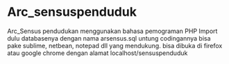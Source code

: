 # Arc_sensuspenduduk
Arc_Sensus pendudukan menggunakan bahasa pemograman PHP
Import dulu databasenya dengan nama arsensus.sql
untung codingannya bisa pake sublime, netbean, notepad dll yang mendukung.
bisa dibuka di firefox atau google chrome dengan alamat localhost/sensuspenduduk
